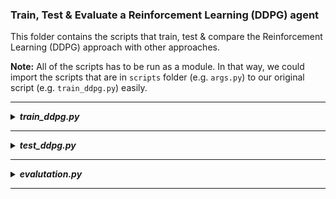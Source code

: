 ### Train, Test & Evaluate a Reinforcement Learning (DDPG) agent 
This folder contains the scripts that train, test & compare the Reinforcement Learning (DDPG) approach with other approaches.


<b>Note:</b> All of the scripts has to be run as a module. In that way, we could import the scripts that are in `scripts` folder (e.g. `args.py`) to
our original script (e.g. `train_ddpg.py`) easily. 

--------------------------------------------------
<details>
<summary><b><i>train_ddpg.py</i></b></summary>

## Training
Three things are done when this script is executed:
1. Training of our RL agent with <b>DDPG</b> ([paper](https://arxiv.org/abs/1509.02971), [more info](https://spinningup.openai.com/en/latest/algorithms/ddpg.html)) in [PyTorch](https://github.com/pytorch/pytorch).
2. Creating a folder `challenge-aido_RL-IL/duckietown_rl/pytorch_models`, where the trained models will be stored.
3. Creating a folder `challenge-aido_RL-IL/duckietown_rl/results`, where two .csv files (some training statistics/logs) will be stored for debugging
purposes:
    1. `df_eval.csv`: Logs of exploration
    2. `df_test.csv`: Log of exploitation
    
    Check out [Multi-armed bandit](https://en.wikipedia.org/wiki/Multi-armed_bandit) if you're not sure what's meant by exploration vs. exploitation.

> Simply run the following code snippet:
```shell script
cd challenge-aido_RL-IL/duckietown_rl      # cd into the directory
python -m scripts.train_ddpg               # run the script as a module (-m parameter)
```

</details>

--------------------------------------------------
<details>
<summary><b><i>test_ddpg.py</i></b></summary>

## Testing

This script is for testing the trained agent: 
- It loads the trained model and runs it on a specified map
- Renders the environment
- Prints some logs: <b><i>reward, action taken, speed of the car</i></b>, and <b><i>the distance to the center of the road</i></b>

#### Important Note!
> The trained models have to be moved to `duckietown_rl/models/` and renamed as follows: `model_actor.pth` & `model_critic.pth`  

> Simply run the following code snippet:
```shell script
cd challenge-aido_RL-IL/duckietown_rl      # cd into the directory
python -m scripts.test_ddpg                # run the script as a module (-m parameter)
```

</details>

--------------------------------------------------
<details>
<summary><b><i>evalutation.py</i></b></summary>

## Evaluating
Three things are done when this script is executed:
- Creating a folder `challenge-aido_RL-IL/duckietown_rl/scripts/evaluation_results`, where the following figures will be saved
- Creating 3 figures:
    - distance traveled in meters per action & cumulative distance
    - reward achieved per action & cumulative reward
    - distance in meters vs. timesteps taken

This script can be used to evaluate a trained model/agent, in other words, it can be used to see how good/bad a model is
 doing. Additionaly, it can be used to compare different models/approaches.

> Simply run the following code snippet:
```shell script
cd challenge-aido_RL-IL/duckietown_rl      # cd into the directory
python -m scripts.evaluation               # run the script as a module (-m parameter)
```

#### More detail on evaluation
We do the evaluation only on one map for now, to be specific in `zigzag_dists`, which is one of the hardest map that includes
bunch of zigzags. We run the agent for 5 episodes and some number of timesteps (whose values can be changed). In each of the 5
episodes, the agent starts in a slightly changed/shifted position and angle in the map. This is done to check whether the agent is sensitive
to the starting position and angle. 

> Here are aforementioned figures generated using a trained agent:

![plot_dist](../../tutorials/images/Approach%231_plot_dist.png)
> The oscillations seen in the upper graph is where the agent slows down to take a turn, hence the distance is less. For instance, between
timesteps 50-150 there are no turns and the agent is going full speed, hence there's a straight line in the graph.

![plot reward](../../tutorials/images/Approach%231_plot_reward.png)
> Similarly, we see the rewards achieved by the agent. Again, the big oscillations exist because of turns.

<details>
<summary><b>Important Note about reward</b></summary>

> Since the baseline reward function is in the interval (-∞, 0] (so the maximum reward that can be achieved is 0), the rewards
are negative on the graphs. On the contrary, in order to see an "increasing" line, the absolute values are taken into consideration
while plotting the cumulative reward.

</details>

![plot distvstime](../../tutorials/images/Approach%231_plot_DistvsTime.png)
> Here we can see how many timesteps does an agent require to travel some distance in meters (it's helpful when comparing
with other approaches).

</details>

--------------------------------------------------